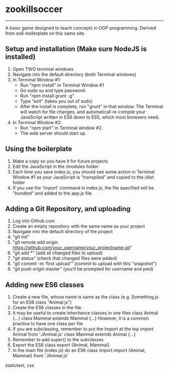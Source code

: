 # zookillsoccer
---------------------

A basic game designed to teach concepts in OOP programming. Derived from es6-boilerplate on this same site.

## Setup and installation (Make sure NodeJS is installed)
1. Open TWO terminal windows
1. Navigate into the default directory (both Terminal windows)
2. In Terminal Window #1:
   - Run "npm install" in Terminal Window #1
   - Go sudo su and type password.
   - Run "npm install grunt -g"
   - Type "exit" (takes you out of sudo)
   - After the install is complete, run "grunt" in that window. The Terminal 
     will watch for file changes, and automaticall re-compile your JavaScript 
     written in ES6 down to ES5, which most browsers need.
3. In Terminal Window #2:
   - Run "npm start" in Terminal window #2. 
   - The web server should start up.

## Using the boilerplate
1. Make a copy so you have it for future projects
2. Edit the JavaScript in the /modules folder
3. Each time you save index.js, you should see some action in Terminal Window #1 as 
   your JavaScript is "transpiled" and copied to the /dist folder
4. If you use the 'import' command in index.js, the file specified will be "bundled"
   and added to the app.js file.

## Adding a Git Repository, and uploading
1. Log into Github.com
2. Create an empty repository with the same name as your project
3. Navigate into the default directory of the project
4. "git init"
5. "git remote add origin https://github.com/your_username/your_projectname.git"
6. "git add *" (add all changed files to upload)
7. "git status" (check that changed files were added)
8. "git commit -m 'first upload'" (commit to upload with this "snapshot")
9. "git push origin master" (you'll be prompted for username and pwd)

## Adding new ES6 classes
1. Create a new file, whose name is same as the class (e.g. Something.js for an ES6 class "Animal.js")
2. Create the ES6 classes in the file. 
3. It may be useful to create inheritance classes in one files
     class Animal {...}
     class Mammal extends Mammal {...}
   However, it is a common practice to have one class per file
4. If you are subclassing, remember to put the Import at the top
   import Animal from './Animal.js'
   class Mammal extends Animal {...}
3. Remember to add super() to the subclasses
4. Export the ES6 class 
     export {Animal, Mammal}
5. In the main file (index.js) do an ES6 class import
     import {Animal, Mammal} from './Animal.js'

statictext, css 